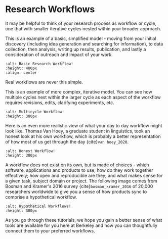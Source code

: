 # Research Workflows

It may be helpful to think of your research process as workflow or cycle, one that with smaller iterative cycles nested within your broader approach.

This is an example of a basic, simplified model - moving from your initial discovery (including idea generation and searching for information), to data collection, then analysis, writing up results, publication, and lastly a consideration of outreach and impact of your work.

```{image} ./images/Research_Workflow_Cycles.png
:alt: Basic Research Workflow!
:height: 400px
:align: center
```

Real workflows are never this simple.

This is an example of more complex, iterative model. You can see how multiple cycles nest within the larger cycle as each aspect of the workflow requires revisions, edits, clarifying experiments, etc.


```{image} ./images/multicycle_workflow.png
:alt: Multicycle Workflow!
:height: 300px
```

Here is an even more realistic view of what your day to day workflow might look like. Thomas Van Hoey, a graduate student in linguistics, took an honest look at his own workflow, which is probably a better representation of how most of us get through the day {cite}`van hoey_2020`.


```{image} ./images/honest_workflow.png
:alt: Honest Workflow!
:height: 300px
```

A workflow does not exist on its own, but is made of choices - which software, applications and products to use; how do they work together effectively; how open and reproducible are they; and what makes sense for a given task, subject domain or project. The following image comes from Bosman and Kramer's 2016 survey {cite}`bosman_kramer_2016` of 20,000 researchers worldwide to give you a sense of how products sync to comprise a hypothetical workflow.

```{image} ./images/hypothetical_workflows.png
:alt: Hypothetical Workflows!
:height: 300px
```

As you go through these tutorials, we hope you gain a better sense of what tools are available for you here at Berkeley and how you can thoughtfully connect them to your preferred workflows. 

```{bibliography} ./references.bib
```

